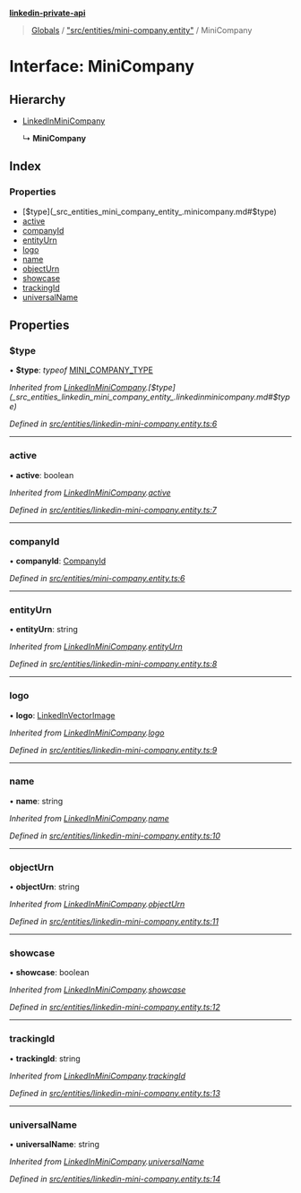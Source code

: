 **[linkedin-private-api](../README.md)**

> [Globals](../globals.md) / ["src/entities/mini-company.entity"](../modules/_src_entities_mini_company_entity_.md) / MiniCompany

# Interface: MiniCompany

## Hierarchy

- [LinkedInMiniCompany](_src_entities_linkedin_mini_company_entity_.linkedinminicompany.md)

  ↳ **MiniCompany**

## Index

### Properties

- [$type](_src_entities_mini_company_entity_.minicompany.md#$type)
- [active](_src_entities_mini_company_entity_.minicompany.md#active)
- [companyId](_src_entities_mini_company_entity_.minicompany.md#companyid)
- [entityUrn](_src_entities_mini_company_entity_.minicompany.md#entityurn)
- [logo](_src_entities_mini_company_entity_.minicompany.md#logo)
- [name](_src_entities_mini_company_entity_.minicompany.md#name)
- [objectUrn](_src_entities_mini_company_entity_.minicompany.md#objecturn)
- [showcase](_src_entities_mini_company_entity_.minicompany.md#showcase)
- [trackingId](_src_entities_mini_company_entity_.minicompany.md#trackingid)
- [universalName](_src_entities_mini_company_entity_.minicompany.md#universalname)

## Properties

### $type

• **$type**: _typeof_ [MINI_COMPANY_TYPE](../modules/_src_entities_linkedin_mini_company_entity_.md#mini_company_type)

_Inherited from [LinkedInMiniCompany](_src_entities_linkedin_mini_company_entity_.linkedinminicompany.md).[$type](_src_entities_linkedin_mini_company_entity_.linkedinminicompany.md#$type)_

_Defined in [src/entities/linkedin-mini-company.entity.ts:6](https://github.com/eilonmore/linkedin-private-api/blob/354b20a/src/entities/linkedin-mini-company.entity.ts#L6)_

---

### active

• **active**: boolean

_Inherited from [LinkedInMiniCompany](_src_entities_linkedin_mini_company_entity_.linkedinminicompany.md).[active](_src_entities_linkedin_mini_company_entity_.linkedinminicompany.md#active)_

_Defined in [src/entities/linkedin-mini-company.entity.ts:7](https://github.com/eilonmore/linkedin-private-api/blob/354b20a/src/entities/linkedin-mini-company.entity.ts#L7)_

---

### companyId

• **companyId**: [CompanyId](../modules/_src_entities_mini_company_entity_.md#companyid)

_Defined in [src/entities/mini-company.entity.ts:6](https://github.com/eilonmore/linkedin-private-api/blob/354b20a/src/entities/mini-company.entity.ts#L6)_

---

### entityUrn

• **entityUrn**: string

_Inherited from [LinkedInMiniCompany](_src_entities_linkedin_mini_company_entity_.linkedinminicompany.md).[entityUrn](_src_entities_linkedin_mini_company_entity_.linkedinminicompany.md#entityurn)_

_Defined in [src/entities/linkedin-mini-company.entity.ts:8](https://github.com/eilonmore/linkedin-private-api/blob/354b20a/src/entities/linkedin-mini-company.entity.ts#L8)_

---

### logo

• **logo**: [LinkedInVectorImage](_src_entities_linkedin_vector_image_entity_.linkedinvectorimage.md)

_Inherited from [LinkedInMiniCompany](_src_entities_linkedin_mini_company_entity_.linkedinminicompany.md).[logo](_src_entities_linkedin_mini_company_entity_.linkedinminicompany.md#logo)_

_Defined in [src/entities/linkedin-mini-company.entity.ts:9](https://github.com/eilonmore/linkedin-private-api/blob/354b20a/src/entities/linkedin-mini-company.entity.ts#L9)_

---

### name

• **name**: string

_Inherited from [LinkedInMiniCompany](_src_entities_linkedin_mini_company_entity_.linkedinminicompany.md).[name](_src_entities_linkedin_mini_company_entity_.linkedinminicompany.md#name)_

_Defined in [src/entities/linkedin-mini-company.entity.ts:10](https://github.com/eilonmore/linkedin-private-api/blob/354b20a/src/entities/linkedin-mini-company.entity.ts#L10)_

---

### objectUrn

• **objectUrn**: string

_Inherited from [LinkedInMiniCompany](_src_entities_linkedin_mini_company_entity_.linkedinminicompany.md).[objectUrn](_src_entities_linkedin_mini_company_entity_.linkedinminicompany.md#objecturn)_

_Defined in [src/entities/linkedin-mini-company.entity.ts:11](https://github.com/eilonmore/linkedin-private-api/blob/354b20a/src/entities/linkedin-mini-company.entity.ts#L11)_

---

### showcase

• **showcase**: boolean

_Inherited from [LinkedInMiniCompany](_src_entities_linkedin_mini_company_entity_.linkedinminicompany.md).[showcase](_src_entities_linkedin_mini_company_entity_.linkedinminicompany.md#showcase)_

_Defined in [src/entities/linkedin-mini-company.entity.ts:12](https://github.com/eilonmore/linkedin-private-api/blob/354b20a/src/entities/linkedin-mini-company.entity.ts#L12)_

---

### trackingId

• **trackingId**: string

_Inherited from [LinkedInMiniCompany](_src_entities_linkedin_mini_company_entity_.linkedinminicompany.md).[trackingId](_src_entities_linkedin_mini_company_entity_.linkedinminicompany.md#trackingid)_

_Defined in [src/entities/linkedin-mini-company.entity.ts:13](https://github.com/eilonmore/linkedin-private-api/blob/354b20a/src/entities/linkedin-mini-company.entity.ts#L13)_

---

### universalName

• **universalName**: string

_Inherited from [LinkedInMiniCompany](_src_entities_linkedin_mini_company_entity_.linkedinminicompany.md).[universalName](_src_entities_linkedin_mini_company_entity_.linkedinminicompany.md#universalname)_

_Defined in [src/entities/linkedin-mini-company.entity.ts:14](https://github.com/eilonmore/linkedin-private-api/blob/354b20a/src/entities/linkedin-mini-company.entity.ts#L14)_

